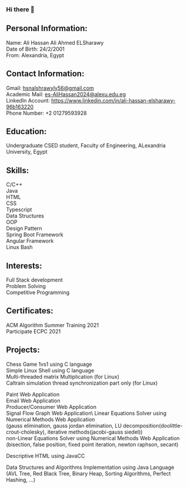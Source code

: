 ### Hi there 👋

## Personal Information:
   Name: Ali Hassan Ali Ahmed ELSharawy\
   Date of Birth: 24/2/2001\
   From: Alexandria, Egypt

## Contact Information:
   Gmail: hsnalshrawyly56@gmail.com\
   Academic Mail: es-AliHassan2024@alexu.edu.eg\
   LinkedIn Account: https://www.linkedin.com/in/ali-hassan-elsharawy-96b163220 \
   Phone Number: +2 01279593928

## Education:
   Undergraduate CSED student, Faculty of Engineering, ALexandria University, Egypt
   
## Skills:
   C/C++\
   Java\
   HTML\
   CSS\
   Typescript\
   Data Structures\
   OOP\
   Design Pattern\
   Spring Boot Framework\
   Angular Framework\
   Linux Bash

## Interests:
   Full Stack development\
   Problem Solving\
   Competitive Programming

## Certificates:
   ACM Algorithm Summer Training 2021\
   Participate ECPC 2021

## Projects:
   Chess Game 1vs1 using C language\
   Simple Linux Shell using C language\
   Multi-threaded matrix Multiplication (for Linux)\
   Caltrain simulation thread synchronization part only (for Linux)

   Paint Web Application\
   Email Web Application\
   Producer/Consumer Web Application\
   Signal Flow Graph Web Application\ 
   Linear Equations Solver using Numerical Methods Web Application\
     (gauss elimination, gauss jordan elimination, LU decomposition(doolittle-crout-cholesky), iterative methods(jacobi-gauss siedel))\
   non-Linear Equations Solver using Numerical Methods Web Application\
     (bisection, false position, fixed point iteration, newton raphson, secant)

   Descriptive HTML using JavaCC

   Data Structures and Algorithms Implementation using Java Language\
     (AVL Tree, Red Black Tree, Binary Heap, Sorting Algorithms, Perfect Hashing, ...)
